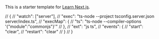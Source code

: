 This is a starter template for [Learn Next.js](https://nextjs.org/learn).



// {
//     "watch": ["server"],
//     "exec": "ts-node --project tsconfig.server.json server/index.ts",
//     "execMap": {
//       "ts": "ts-node --compiler-options '{\"module\":\"commonjs\"}'"
//   },
//     "ext": "js ts",
//     "events": {
//       "start": "clear",
//       "restart": "clear"
//     }
//   }